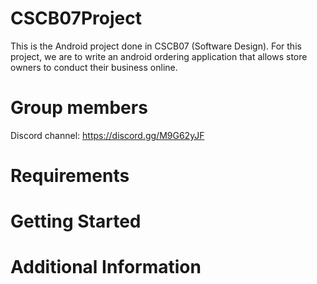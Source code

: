 # CSCB07Project
This is the Android project done in CSCB07 (Software Design). For this project, we are to write an android ordering application that allows store owners to 
conduct their business online.

# Group members
Discord channel: https://discord.gg/M9G62yJF

# Requirements


# Getting Started

# Additional Information
